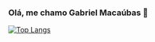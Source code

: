 ### Olá, me chamo Gabriel Macaúbas 👋

[![Top Langs](https://github-readme-stats.vercel.app/api/top-langs/?username=gabrielmacaubas&layout=compact&show_icons=true&theme=onedark)](https://github.com/anuraghazra/github-readme-stats)
<!--
**gabrielmacaubas/gabrielmacaubas** is a ✨ _special_ ✨ repository because its `README.md` (this file) appears on your GitHub profile.

Here are some ideas to get you started:

- 🔭 I’m currently working on ...
- 🌱 I’m currently learning ...
- 👯 I’m looking to collaborate on ...
- 🤔 I’m looking for help with ...
- 💬 Ask me about ...
- 📫 How to reach me: ...
- 😄 Pronouns: ...
- ⚡ Fun fact: ...
-->
